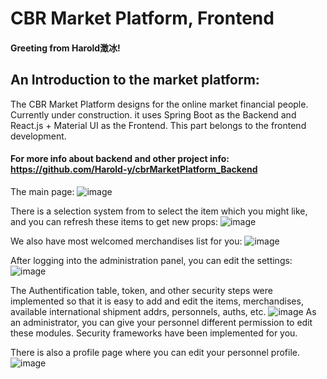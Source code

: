 # CBR Market Platform, Frontend

#### Greeting from Harold澂冰!

## An Introduction to the market platform:

The CBR Market Platform designs for the online market financial people. Currently under construction. it uses Spring Boot as the Backend and React.js + Material UI as the Frontend. This part belongs to the frontend development.

#### For more info about backend and other project info: https://github.com/Harold-y/cbrMarketPlatform_Backend

The main page:
![image](https://user-images.githubusercontent.com/68500948/148694735-db9e68cb-ddf1-4119-8340-90e3082cd789.png)

There is a selection system from to select the item which you might like, and you can refresh these items to get new props:
![image](https://user-images.githubusercontent.com/68500948/148694783-9f92a42f-c4ee-4cd3-aad9-625fc4eeacf5.png)

We also have most welcomed merchandises list for you:
![image](https://user-images.githubusercontent.com/68500948/148694811-3ed9a663-6e89-4f53-be14-902f1f2bfaf9.png)

After logging into the administration panel, you can edit the settings:
![image](https://user-images.githubusercontent.com/68500948/148694834-0bb40286-f48e-480b-ba34-c847d6f52669.png)

The Authentification table, token, and other security steps were implemented so that it is easy to add and edit the items, merchandises, available international shipment addrs, personnels, auths, etc.
![image](https://user-images.githubusercontent.com/68500948/148694912-4daa5ced-7d7c-4622-968c-1365d1d126df.png)
As an administrator, you can give your personnel different permission to edit these modules. Security frameworks have been implemented for you.

There is also a profile page where you can edit your personnel profile.
![image](https://user-images.githubusercontent.com/68500948/148694932-5e1f8db4-39a0-4706-b868-9f3b606a4d5c.png)
